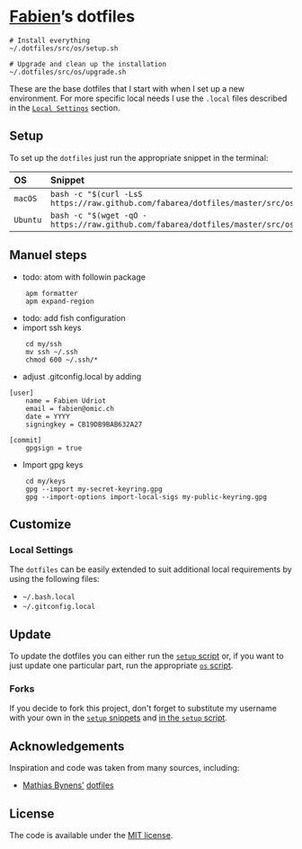 # [Fabien](https://github.com/fabarea)’s dotfiles

```
# Install everything
~/.dotfiles/src/os/setup.sh

# Upgrade and clean up the installation
~/.dotfiles/src/os/upgrade.sh
```

These are the base dotfiles that I start with when I set up a
new environment. For more specific local needs I use the `.local`
files described in the [`Local Settings`](#local-settings) section.

## Setup

To set up the `dotfiles` just run the appropriate snippet in the
terminal:

| OS | Snippet |
|:---|:---|
| `macOS` | `bash -c "$(curl -LsS https://raw.github.com/fabarea/dotfiles/master/src/os/setup.sh)"` |
| `Ubuntu` | `bash -c "$(wget -qO - https://raw.github.com/fabarea/dotfiles/master/src/os/setup.sh)"` |


## Manuel steps

* todo: atom with followin package

```
    apm formatter
    apm expand-region
```

* todo: add fish configuration
* import ssh keys

```
    cd my/ssh
    mv ssh ~/.ssh
    chmod 600 ~/.ssh/*
```

* adjust .gitconfig.local by adding

```
[user]
	name = Fabien Udriot
	email = fabien@omic.ch
	date = YYYY
	signingkey = CB19DB9BAB632A27

[commit]
	gpgsign = true
```

* Import gpg keys

```
    cd my/keys
    gpg --import my-secret-keyring.gpg
    gpg --import-options import-local-sigs my-public-keyring.gpg
```

## Customize

### Local Settings

The `dotfiles` can be easily extended to suit additional local
requirements by using the following files:

* `~/.bash.local`
* `~/.gitconfig.local`

## Update

To update the dotfiles you can either run the [`setup`
script](src/os/setup.sh) or, if you want to just update one particular
part, run the appropriate [`os` script](src/os).

### Forks

If you decide to fork this project, don't forget to substitute my
username with your own in the [`setup` snippets](#setup) and [in the
`setup` script](https://github.com/fabarea/dotfiles/blob/1503cf23ef23f6e31342b140bcd246625160b94f/src/os/setup.sh#L3).

## Acknowledgements

Inspiration and code was taken from many sources, including:

* [Mathias Bynens'](https://github.com/mathiasbynens)
  [dotfiles](https://github.com/mathiasbynens/dotfiles)

## License

The code is available under the [MIT license](LICENSE.txt).
